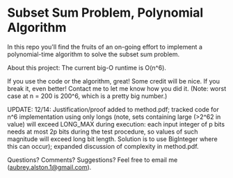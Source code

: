 Subset Sum Problem, Polynomial Algorithm
===================

In this repo you'll find the fruits of an on-going effort to implement a polynomial-time algorithm to solve the subset sum problem.  

About this project:
The current big-O runtime is O(n^6).

If you use the code or the algorithm, great!  Some credit will be nice.  If you break it, even better!  Contact me to let me know how you did it.  (Note: worst case at n = 200 is 200^6, which is a pretty big number.)

UPDATE: 12/14: Justification/proof added to method.pdf; tracked code for n^6 implementation using only longs (note, sets containing large (>2^62 in value) will exceed LONG_MAX during execution: each input integer of p bits needs at most 2p bits during the test procedure, so values of such magnitude will exceed long bit length.  Solution is to use BigInteger where this can occur); expanded discussion of complexity in method.pdf.

Questions?  Comments?  Suggestions?  Feel free to email me (aubrey.alston.1@gmail.com).
